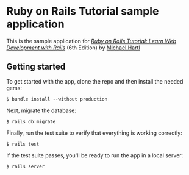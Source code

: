# Ruby on Rails Tutorial sample application

This is the sample application for [_Ruby on Rails Tutorial: Learn Web Development with Rails_](https://www.railstutorial.org/) (6th Edition) by [Michael Hartl](https://www.michaelhartl.com/.)

## Getting started

To get started with the app, clone the repo and then install the needed gems:

```
$ bundle install --without production
```

Next, migrate the database:

```
$ rails db:migrate
```

Finally, run the test suite to verify that everything is working correctly:

```
$ rails test
```

If the test suite passes, you'll be ready to run the app in a local server:

```
$ rails server
```
